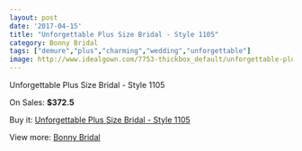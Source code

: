 ```yaml
---
layout: post
date: '2017-04-15'
title: "Unforgettable Plus Size Bridal - Style 1105"
category: Bonny Bridal
tags: ["demure","plus","charming","wedding","unforgettable"]
image: http://www.idealgown.com/7753-thickbox_default/unforgettable-plus-size-bridal-style-1105.jpg
---
```

Unforgettable Plus Size Bridal - Style 1105

On Sales: **$372.5**
<a href="https://www.idealgown.com/en/bonny-bridal/3296-unforgettable-plus-size-bridal-style-1105.html"><amp-img layout="responsive" width="600" height="600" src="//www.idealgown.com/7753-thickbox_default/unforgettable-plus-size-bridal-style-1105.jpg" alt="Unforgettable Plus Size Bridal - Style 1105 0" /></a>
<a href="https://www.idealgown.com/en/bonny-bridal/3296-unforgettable-plus-size-bridal-style-1105.html"><amp-img layout="responsive" width="600" height="600" src="//www.idealgown.com/7755-thickbox_default/unforgettable-plus-size-bridal-style-1105.jpg" alt="Unforgettable Plus Size Bridal - Style 1105 1" /></a>
<a href="https://www.idealgown.com/en/bonny-bridal/3296-unforgettable-plus-size-bridal-style-1105.html"><amp-img layout="responsive" width="600" height="600" src="//www.idealgown.com/7754-thickbox_default/unforgettable-plus-size-bridal-style-1105.jpg" alt="Unforgettable Plus Size Bridal - Style 1105 2" /></a>

Buy it: [Unforgettable Plus Size Bridal - Style 1105](https://www.idealgown.com/en/bonny-bridal/3296-unforgettable-plus-size-bridal-style-1105.html "Unforgettable Plus Size Bridal - Style 1105")

View more: [Bonny Bridal](https://www.idealgown.com/en/41-bonny-bridal "Bonny Bridal")